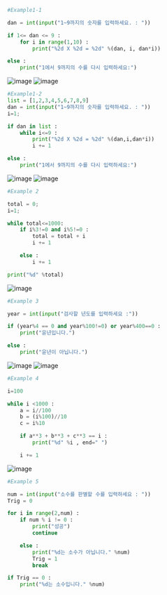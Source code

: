 ```py
#Example1-1

dan = int(input("1~9까지의 숫자를 입력하세요. : "))

if 1<= dan <= 9 :
    for i in range(1,10) :
        print("%2d X %2d = %2d" %(dan, i, dan*i))

else :
    print("1에서 9까지의 수를 다시 입력하세요:")
```
![image](https://user-images.githubusercontent.com/114458636/235449269-6987673e-885e-4397-b02d-665a58c94d13.png)
![image](https://user-images.githubusercontent.com/114458636/235449306-c93cf6b9-e272-4362-aa80-da6a36dbf09b.png)

```py
#Example1-2
list = [1,2,3,4,5,6,7,8,9]
dan = int(input("1~9까지의 숫자를 입력하세요. : "))
i=1;

if dan in list :
    while i<=9 :
        print("%2d X %2d = %2d" %(dan,i,dan*i))
        i += 1

else :
    print("1에서 9까지의 수를 다시 입력하세요:")
```
![image](https://user-images.githubusercontent.com/114458636/235449918-6d7a850c-29df-452f-b9b5-f070e57195b9.png)
![image](https://user-images.githubusercontent.com/114458636/235449944-7458924e-7632-43f2-9aee-d5f9a124e9a5.png)

```py
#Example 2

total = 0;
i=1;

while total<=1000:
    if i%3!=0 and i%5!=0 :
        total = total + i
        i += 1

    else :
        i += 1

print("%d" %total)
```
![image](https://user-images.githubusercontent.com/114458636/235451112-c6190845-dd57-4085-b6a5-f14c7aecc893.png)

```py
#Example 3

year = int(input("검사할 년도를 입력하세요 :"))

if (year%4 == 0 and year%100!=0) or year%400==0 :
    print("윤년입니다.")

else :
    print("윤년이 아닙니다.")
```
![image](https://user-images.githubusercontent.com/114458636/235452105-35ad4716-279f-4562-8fd9-04ef9fd77d32.png)
![image](https://user-images.githubusercontent.com/114458636/235452142-7d3ffdf7-e07b-45ea-8d17-56d755def9ab.png)

```py
#Example 4

i=100

while i <1000 :
    a = i//100
    b = (i%100)//10
    c = i%10

    if a**3 + b**3 + c**3 == i :
        print("%d" %i , end=" ")

    i += 1
```    
![image](https://user-images.githubusercontent.com/114458636/235453397-8be48876-1ec2-4b55-8889-bce5e9f360ff.png)

```py
#Example 5

num = int(input("소수를 판별할 수를 입력하세요 : "))
Trig = 0

for i in range(2,num) :
    if num % i != 0 :
        print("성공")
        continue

    else :
        print("%d는 소수가 아닙니다." %num)
        Trig = 1
        break

if Trig == 0 :
    print("%d는 소수입니다." %num)
```
